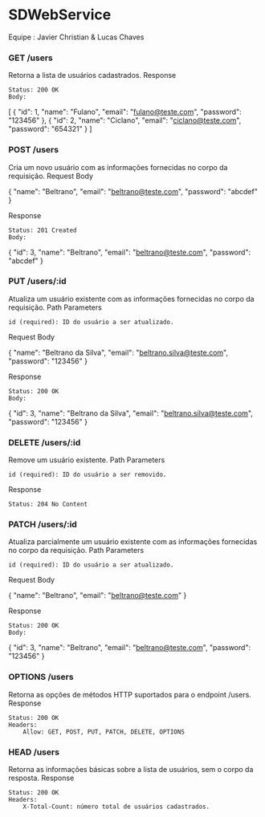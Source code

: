 # SDWebService

Equipe : Javier Christian & Lucas Chaves


### GET /users

Retorna a lista de usuários cadastrados.
Response

    Status: 200 OK
    Body:

[
  {
    "id": 1,
    "name": "Fulano",
    "email": "fulano@teste.com",
    "password": "123456"
  },
  {
    "id": 2,
    "name": "Ciclano",
    "email": "ciclano@teste.com",
    "password": "654321"
  }
]

### POST /users

Cria um novo usuário com as informações fornecidas no corpo da requisição.
Request Body


{
  "name": "Beltrano",
  "email": "beltrano@teste.com",
  "password": "abcdef"
}

Response

    Status: 201 Created
    Body:

{
  "id": 3,
  "name": "Beltrano",
  "email": "beltrano@teste.com",
  "password": "abcdef"
}

### PUT /users/:id

Atualiza um usuário existente com as informações fornecidas no corpo da requisição.
Path Parameters

    id (required): ID do usuário a ser atualizado.

Request Body

{
  "name": "Beltrano da Silva",
  "email": "beltrano.silva@teste.com",
  "password": "123456"
}

Response

    Status: 200 OK
    Body:

{
  "id": 3,
  "name": "Beltrano da Silva",
  "email": "beltrano.silva@teste.com",
  "password": "123456"
}

### DELETE /users/:id

Remove um usuário existente.
Path Parameters

    id (required): ID do usuário a ser removido.

Response

    Status: 204 No Content

### PATCH /users/:id

Atualiza parcialmente um usuário existente com as informações fornecidas no corpo da requisição.
Path Parameters

    id (required): ID do usuário a ser atualizado.

Request Body

{
  "name": "Beltrano",
  "email": "beltrano@teste.com"
}

Response

    Status: 200 OK
    Body:

{
  "id": 3,
  "name": "Beltrano",
  "email": "beltrano@teste.com",
  "password": "123456"
}

### OPTIONS /users

Retorna as opções de métodos HTTP suportados para o endpoint /users.
Response

    Status: 200 OK
    Headers:
        Allow: GET, POST, PUT, PATCH, DELETE, OPTIONS

### HEAD /users

Retorna as informações básicas sobre a lista de usuários, sem o corpo da resposta.
Response

    Status: 200 OK
    Headers:
        X-Total-Count: número total de usuários cadastrados.
        

